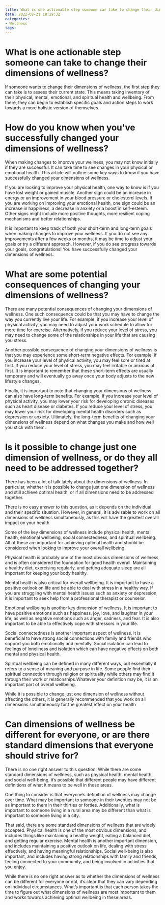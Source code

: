 ```yaml
---
title: What is one actionable step someone can take to change their dimensions of wellness
date: 2022-09-21 18:29:32
categories:
- Wellness
tags:
---
```



#  What is one actionable step someone can take to change their dimensions of wellness?

If someone wants to change their dimensions of wellness, the first step they can take is to assess their current state. This means taking inventory of their physical, mental, emotional, and spiritual health and wellbeing. From there, they can begin to establish specific goals and action steps to work towards a more holistic version of themselves.

#  How do you know when you've successfully changed your dimensions of wellness?

When making changes to improve your wellness, you may not know initially if they are successful. It can take time to see changes in your physical or emotional health. This article will outline some key ways to know if you have successfully changed your dimensions of wellness.

If you are looking to improve your physical health, one way to know is if you have lost weight or gained muscle. Another sign could be an increase in energy or an improvement in your blood pressure or cholesterol levels. If you are working on improving your emotional health, one sign could be an increase in happiness, a decrease in anxiety or a boost in self-esteem. Other signs might include more positive thoughts, more resilient coping mechanisms and better relationships.

It is important to keep track of both your short-term and long-term goals when making changes to improve your wellness. If you do not see any improvements after a few weeks or months, it may be time to adjust your goals or try a different approach. However, if you do see progress towards your goals, congratulations! You have successfully changed your dimensions of wellness.

#  What are some potential consequences of changing your dimensions of wellness?

There are many potential consequences of changing your dimensions of wellness. One such consequence could be that you may have to change the way you currently live your life. For example, if you increase your level of physical activity, you may need to adjust your work schedule to allow for more time for exercise. Alternatively, if you reduce your level of stress, you may need to change some of the relationships in your life that are causing you stress.

Another possible consequence of changing your dimensions of wellness is that you may experience some short-term negative effects. For example, if you increase your level of physical activity, you may feel sore or tired at first. If you reduce your level of stress, you may feel irritable or anxious at first. It is important to remember that these short-term effects are usually temporary and will eventually go away once your body adjusts to the new lifestyle changes.

Finally, it is important to note that changing your dimensions of wellness can also have long-term benefits. For example, if you increase your level of physical activity, you may lower your risk for developing chronic diseases such as heart disease or diabetes. If you reduce your level of stress, you may lower your risk for developing mental health disorders such as depression or anxiety. Ultimately, the long-term benefits of changing your dimensions of wellness depend on what changes you make and how well you stick with them.

#  Is it possible to change just one dimension of wellness, or do they all need to be addressed together?

There has been a lot of talk lately about the dimensions of wellness. In particular, whether it is possible to change just one dimension of wellness and still achieve optimal health, or if all dimensions need to be addressed together.

There is no easy answer to this question, as it depends on the individual and their specific situation. However, in general, it is advisable to work on all dimensions of wellness simultaneously, as this will have the greatest overall impact on your health.

Some of the key dimensions of wellness include physical health, mental health, emotional wellbeing, social connectedness, and spiritual wellbeing. All of these are important for achieving optimal health and should be considered when looking to improve your overall wellbeing.

Physical health is probably one of the most obvious dimensions of wellness, and is often considered the foundation for good health overall. Maintaining a healthy diet, exercising regularly, and getting adequate sleep are all important for keeping your body healthy.

Mental health is also critical for overall wellbeing. It is important to have a positive outlook on life and be able to deal with stress in a healthy way. If you are struggling with mental health issues such as anxiety or depression, it is important to seek help from a professional therapist or counselor.

Emotional wellbeing is another key dimension of wellness. It is important to have positive emotions such as happiness, joy, love, and laughter in your life, as well as negative emotions such as anger, sadness, and fear. It is also important to be able to effectively cope with stressors in your life.

Social connectedness is another important aspect of wellness. It is beneficial to have strong social connections with family and friends who support you both emotionally and mentally. Social isolation can lead to feelings of loneliness and isolation which can have negative effects on both mental and physical health.

Spiritual wellbeing can be defined in many different ways, but essentially it refers to a sense of meaning and purpose in life. Some people find their spiritual connection through religion or spirituality while others may find it through their work or relationships.Whatever your definition may be, it is an important part of overall wellbeing.

While it is possible to change just one dimension of wellness without affecting the others, it is generally recommended that you work on all dimensions simultaneously for the greatest effect on your health

#  Can dimensions of wellness be different for everyone, or are there standard dimensions that everyone should strive for?

There is no one right answer to this question. While there are some standard dimensions of wellness, such as physical health, mental health, and social well-being, it’s possible that different people may have different definitions of what it means to be well in these areas.

One thing to consider is that everyone’s definition of wellness may change over time. What may be important to someone in their twenties may not be as important to them in their thirties or forties. Additionally, what is important to someone living in a rural area may be different than what is important to someone living in a city.

That said, there are some standard dimensions of wellness that are widely accepted. Physical health is one of the most obvious dimensions, and includes things like maintaining a healthy weight, eating a balanced diet, and getting regular exercise. Mental health is another important dimension, and includes maintaining a positive outlook on life, dealing with stress effectively, and having meaningful relationships. Social well-being is also important, and includes having strong relationships with family and friends, feeling connected to your community, and being involved in activities that you enjoy.

While there is no one right answer as to whether the dimensions of wellness can be different for everyone or not, it’s clear that they can vary depending on individual circumstances. What’s important is that each person takes the time to figure out what dimensions of wellness are most important to them and works towards achieving optimal wellbeing in these areas.